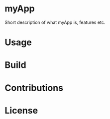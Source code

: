 # myApp
Short description of what myApp is, features etc.

# Usage

# Build

# Contributions

# License
